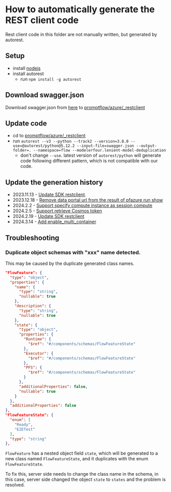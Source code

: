 # How to automatically generate the REST client code
Rest client code in this folder are not manually written, but generated by autorest.

## Setup
+ install [nodejs](https://nodejs.org/en)
+ install autorest
  + run `npm install -g autorest`

## Download swagger.json
Download swagger.json from [here](https://int.api.azureml-test.ms/flow/swagger/v1.0/swagger.json) to 
[promptflow/azure/_restclient](../promptflow/azure/_restclient)

## Update code
+ cd to [promptflow/azure/_restclient](../promptflow/azure/_restclient)
+ run `autorest --v3 --python --track2 --version=3.8.0 --use=@autorest/python@5.12.2 --input-file=swagger.json --output-folder=. --namespace=flow --modelerfour.lenient-model-deduplication`
  + don't change `--use`. latest version of `autorest/python` will generate code following different pattern, which is not compatible with our code.

## Update the generation history

- 2023.11.13 - [Update SDK restclient](https://github.com/microsoft/promptflow/pull/1101).
- 2023.12.18 - [Remove data portal url from the result of pfazure run show](https://github.com/microsoft/promptflow/pull/1497)
- 2024.2.2 - [Support specify compute instance as session compute](https://github.com/microsoft/promptflow/pull/1925)
- 2024.2.5 - [Support retrieve Cosmos token](https://github.com/microsoft/promptflow/pull/1972)
- 2024.2.19 - [Update SDK restclient](https://github.com/microsoft/promptflow/pull/2165)
- 2024.3.14 - [Add enable_multi_container](https://github.com/microsoft/promptflow/pull/2313)

## Troubleshooting

### Duplicate object schemas with "xxx" name detected.

This may be caused by the duplicate generated class names.

```json
"FlowFeature": {
  "type": "object",
  "properties": {
    "name": {
      "type": "string",
      "nullable": true
    },
    "description": {
      "type": "string",
      "nullable": true
    },
    "state": {
      "type": "object",
      "properties": {
        "Runtime": {
          "$ref": "#/components/schemas/FlowFeatureState"
        },
        "Executor": {
          "$ref": "#/components/schemas/FlowFeatureState"
        },
        "PFS": {
          "$ref": "#/components/schemas/FlowFeatureState"
        }
      },
      "additionalProperties": false,
      "nullable": true
    }
  },
  "additionalProperties": false
},
"FlowFeatureState": {
  "enum": [
    "Ready",
    "E2ETest"
  ],
  "type": "string"
},
```

`FlowFeature` has a nested object field `state`, which will be generated to a new class named `FlowFeatureState`, and it duplicates with the enum `FlowFeatureState`.

To fix this, server side needs to change the class name in the schema, in this case, server side changed the object `state` to `states` and the problem is resolved.
